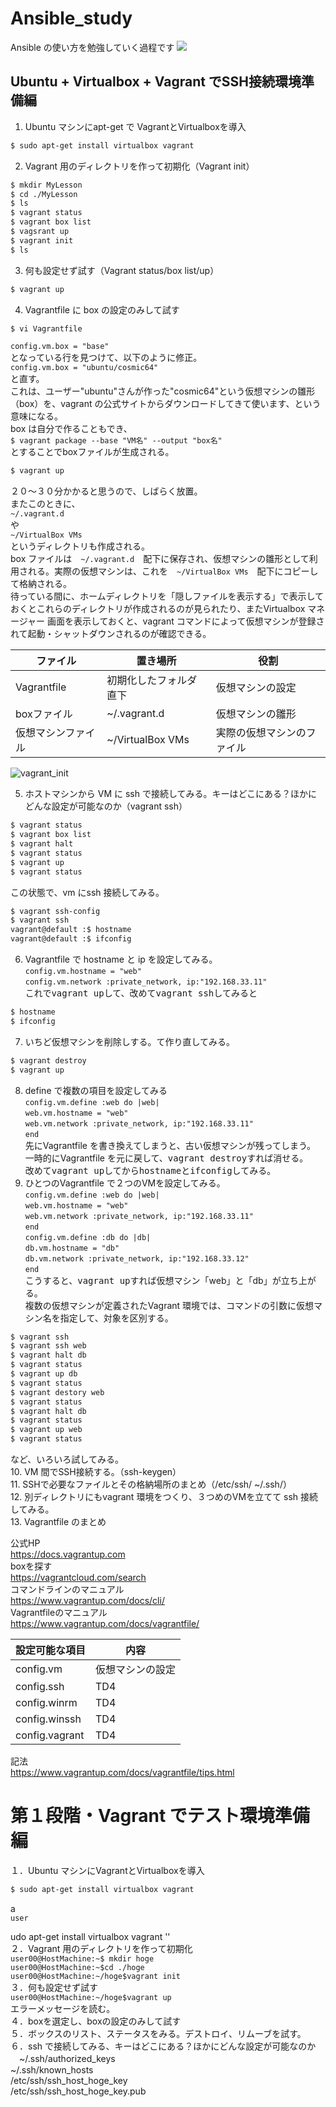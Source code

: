 # Ansible_study
Ansible の使い方を勉強していく過程です
<img src="images/atom.jpg">

## Ubuntu + Virtualbox + Vagrant でSSH接続環境準備編
1. Ubuntu マシンにapt-get で VagrantとVirtualboxを導入  
```sh
$ sudo apt-get install virtualbox vagrant
```
2. Vagrant 用のディレクトリを作って初期化（Vagrant init）  
```sh
$ mkdir MyLesson
$ cd ./MyLesson
$ ls
$ vagrant status
$ vagrant box list
$ vagsrant up
$ vagrant init
$ ls
```
3. 何も設定せず試す（Vagrant status/box list/up）  
```sh
$ vagrant up
```
4. Vagrantfile に box の設定のみして試す  
```sh
$ vi Vagrantfile
```  
`config.vm.box = "base"`  
となっている行を見つけて、以下のように修正。  
`config.vm.box = "ubuntu/cosmic64"`  
と直す。  
これは、ユーザー"ubuntu"さんが作った"cosmic64"という仮想マシンの雛形（box）を、vagrant の公式サイトからダウンロードしてきて使います、という意味になる。  
box は自分で作ることもでき、  
`$ vagrant package --base "VM名" --output "box名"`  
とすることでboxファイルが生成される。
```sh
$ vagrant up
```  
２０〜３０分かかると思うので、しばらく放置。  
またこのときに、  
`~/.vagrant.d`  
や  
`~/VirtualBox VMs`  
というディレクトリも作成される。  
box ファイルは　`~/.vagrant.d`　配下に保存され、仮想マシンの雛形として利用される。実際の仮想マシンは、これを　`~/VirtualBox VMs`　配下にコピーして格納される。  
待っている間に、ホームディレクトリを「隠しファイルを表示する」で表示しておくとこれらのディレクトリが作成されるのが見られたり、またVirtualbox マネージャー 画面を表示しておくと、vagrant コマンドによって仮想マシンが登録されて起動・シャットダウンされるのが確認できる。  

ファイル|置き場所|役割  
--|--|--  
Vagrantfile|初期化したフォルダ直下|仮想マシンの設定  
boxファイル|~/.vagrant.d|仮想マシンの雛形  
仮想マシンファイル|~/VirtualBox VMs|実際の仮想マシンのファイル  

![vagrant_init](images/vagrant_init.png)

5. ホストマシンから VM に ssh で接続してみる。キーはどこにある？ほかにどんな設定が可能なのか（vagrant ssh）  
```sh
$ vagrant status
$ vagrant box list  
$ vagrant halt
$ vagrant status
$ vagrant up
$ vagrant status
```  
この状態で、vm にssh 接続してみる。  
```sh  
$ vagrant ssh-config  
$ vagrant ssh  
vagrant@default :$ hostname  
vagrant@default :$ ifconfig
```  
6. Vagrantfile で hostname と ip を設定してみる。  
`config.vm.hostname = "web"`  
`config.vm.network :private_network, ip:"192.168.33.11"`  
これで<kbd>vagrant up</kbd>して、改めて<kbd>vagrant ssh</kbd>してみると  
```sh
$ hostname  
$ ifconfig  
```  
7. いちど仮想マシンを削除しする。て作り直してみる。  
```sh  
$ vagrant destroy  
$ vagrant up  
```  
8. define で複数の項目を設定してみる  
`config.vm.define :web do |web|`  
`web.vm.hostname = "web"`  
`web.vm.network :private_network, ip:"192.168.33.11"`  
`end`  
先にVagrantfile を書き換えてしまうと、古い仮想マシンが残ってしまう。  
一時的にVagrantfile を元に戻して、<kbd>vagrant destroy</kbd>すれば消せる。  
改めて<kbd>vagrant up</kbd>してから<kbd>hostname</kbd>と<kbd>ifconfig</kbd>してみる。  
9. ひとつのVagrantfile で２つのVMを設定してみる。  
`config.vm.define :web do |web|`  
`web.vm.hostname = "web"`  
`web.vm.network :private_network, ip:"192.168.33.11"`  
`end`  
`config.vm.define :db do |db|`  
`db.vm.hostname = "db"`  
`db.vm.network :private_network, ip:"192.168.33.12"`  
`end`  
こうすると、<kbd>vagrant up</kbd>すれば仮想マシン「web」と「db」が立ち上がる。  
複数の仮想マシンが定義されたVagrant 環境では、コマンドの引数に仮想マシン名を指定して、対象を区別する。  
```sh  
$ vagrant ssh  
$ vagrant ssh web  
$ vagrant halt db  
$ vagrant status  
$ vagrant up db  
$ vagrant status  
$ vagrant destory web  
$ vagrant status  
$ vagrant halt db  
$ vagrant status  
$ vagrant up web  
$ vagrant status  
```  
など、いろいろ試してみる。  
10. VM 間でSSH接続する。（ssh-keygen）  
11. SSHで必要なファイルとその格納場所のまとめ（/etc/ssh/ ~/.ssh/）  
12.  別ディレクトリにもvagrant 環境をつくり、３つめのVMを立てて ssh 接続してみる。  
13. Vagrantfile のまとめ  

公式HP  
https://docs.vagrantup.com  
boxを探す  
https://vagrantcloud.com/search  
コマンドラインのマニュアル  
https://www.vagrantup.com/docs/cli/  
Vagrantfileのマニュアル  
https://www.vagrantup.com/docs/vagrantfile/  

 設定可能な項目 | 内容
----|----
 config.vm | 仮想マシンの設定
 config.ssh | TD4
 config.winrm | TD4
 config.winssh | TD4
 config.vagrant | TD4

記法  
https://www.vagrantup.com/docs/vagrantfile/tips.html  

# 第１段階・Vagrant でテスト環境準備編
１．Ubuntu マシンにVagrantとVirtualboxを導入  
```sh
$ sudo apt-get install virtualbox vagrant
```

a  
`user `


udo apt-get install virtualbox vagrant ''  
２．Vagrant 用のディレクトリを作って初期化  
`user00@HostMachine:~$ mkdir hoge`  
`user00@HostMachine:~$cd ./hoge`  
`user00@HostMachine:~/hoge$vagrant init`  
３．何も設定せず試す  
`user00@HostMachine:~/hoge$vagrant up`  
エラーメッセージを読む。  
４．boxを選定し、boxの設定のみして試す  
５．ボックスのリスト、ステータスをみる。デストロイ、リムーブを試す。  
６．ssh で接続してみる、キーはどこにある？ほかにどんな設定が可能なのか  
　~/.ssh/authorized_keys  
 ~/.ssh/known_hosts  
 /etc/ssh/ssh_host_hoge_key  
 /etc/ssh/ssh_host_hoge_key.pub  
